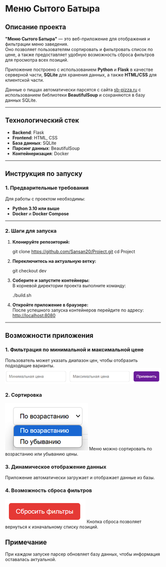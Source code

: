 # Меню Сытого Батыра

## Описание проекта

**"Меню Сытого Батыра"** — это веб-приложение для отображения и фильтрации меню заведения.  
Оно позволяет пользователям сортировать и фильтровать список по цене, а также предоставляет удобную возможность сброса фильтров для просмотра всех позиций.  

Приложение построено с использованием **Python** и **Flask** в качестве серверной части, **SQLite** для хранения данных, а также **HTML/CSS** для клиентской части.  

Данные о пиццах автоматически парсятся с сайта [sb-pizza.ru](https://sb-pizza.ru) с использованием библиотеки **BeautifulSoup** и сохраняются в базу данных SQLite.

---

## Технологический стек

- **Backend**: Flask  
- **Frontend**: HTML, CSS
- **База данных**: SQLite  
- **Парсинг данных**: BeautifulSoup  
- **Контейнеризация**: Docker  

---

## Инструкция по запуску

### 1. Предварительные требования
Для работы с проектом необходимы:
- **Python 3.10 или выше**
- **Docker** и **Docker Compose**

---

### 2. Шаги для запуска

1. **Клонируйте репозиторий:**

   git clone https://github.com/Sansan20/Project.git
   cd Project


3. **Переключитесь на актуальную ветку:**

   git checkout dev


4. **Соберите и запустите контейнеры:**  
   В корневой директории проекта выполните команду:

   ./build.sh


5. **Откройте приложение в браузере:**  
   После успешного запуска контейнеров перейдите по адресу:  
   [http://localhost:8080](http://localhost:8080)

---

## Возможности приложения
### 1. Фильтрация по минимальной и максимальной цене
Пользователь может указать диапазон цен, чтобы отобразить подходящие варианты.
![img.png](readme_img/img.png)
### 2. Сортировка
![img_1.png](readme_img/img_1.png)
Меню можно сортировать по возрастанию или убыванию цены.
### 3. Динамическое отображение данных
Приложение автоматически загружает и отображает данные из базы.
### 4. Возможность сброса фильтров
![img_2.png](readme_img/img_2.png)
Кнопка сброса позволяет вернуться к изначальному списку позиций.

## Примечание

При каждом запуске парсер обновляет базу данных, чтобы информация оставалась актуальной.
